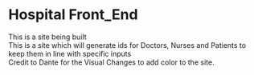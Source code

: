 # Hospital Front_End
 This is a site being built <br>
This is a site which will generate ids for Doctors, Nurses and Patients to keep them in line with specific inputs
<br>
Credit to Dante for the Visual Changes to add color to the site.
